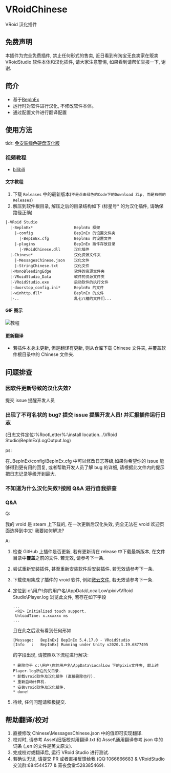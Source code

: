 # VRoidChinese

VRoid 汉化插件

## 免费声明

本插件为完全免费插件, 禁止任何形式的售卖, 近日看到有淘宝无良卖家在贩卖 VRoidStudio 软件本体和汉化插件, 请大家注意警惕, 如果看到请帮忙举报一下, 谢谢.

## 简介

- 基于[BeplnEx][1]
- 运行时对软件进行汉化, 不修改软件本体。
- 通过配置文件进行翻译配置

## 使用方法

tldr: [免安装绿色硬盘汉化版][2]

### 视频教程

- [bilibili][3]

#### 文字教程

1. 下载 `Releases` 中的最新版本(`不是点击绿色的Code下的Download Zip, 而是右侧的Releases`)
2. 解压到软件根目录, 解压之后的目录结构如下 (标星号\* 的为汉化插件, 请确保路径正确)

```filetree
|-VRoid Studio
  |-BeplnEx*                  BeplnEx 框架
    |-config                  BepInEx 的设置文件夹
      |-BepInEx.cfg           BeplnEx 的设置文件
    |-plugins                 BepInEx 插件存放目录
      |-VRoidChinese.dll      汉化插件
  |-Chinese*                  汉化资源文件夹
    |-MessagesChinese.json    汉化文件
    |-StringChinese.txt       汉化文件
  |-MonoBleedingEdge          软件的资源文件夹
  |-VRoidStudio_Data          软件的资源文件夹
  |-VRoidStudio.exe           启动软件的执行文件
  |-doorstop_config.ini*      BeplnEx 的文件
  |-winhttp.dll*              BeplnEx 的文件
  |-..                        乱七八糟的文件们...
```

#### GIF 图示

![教程](https://cdn.jsdelivr.net/gh/xiaoye97/VRoidChinese@master/Asset/VRoidStudioChineseInstallTutorial.gif)

#### 更新翻译

- 若插件本身未更新, 但是翻译有更新, 则从仓库下载 Chinese 文件夹, 并覆盖软件根目录中的 Chinese 文件夹.

## 问题排查

### 因软件更新导致的汉化失效?

提交 issue 提醒开发人员

### 出现了不可名状的 bug? 提交 issue 提醒开发人员! 并汇报插件运行日志

(日志文件定位:%RootLetter%:\install location...\VRoid Studio\BepInEx\LogOutput.log)

ps:

在..BepInEx\config\BepInEx.cfg 中可以修改日志等级,如果你希望你的 issue 能够得到更有用的回复, 或者帮助开发人员了解 bug 的详细, 请根据此文件内的提示把日志记录等级开到最大.

### 不知道为什么汉化失效?按照 Q&A 进行自我排查

### Q&A

Q:

我的 vroid 是 steam 上下载的, 在一次更新后汉化失效, 完全无法在 vroid 欢迎页面选择到中文! 我要如何解决?

A:

1. 检查 GitHub 上插件是否更新, 若有更新请在 release 中下载最新版本, 在文件目录中**覆盖**之前的文件. 若无效, 请参考下一条.
2. 尝试重新安装插件, 甚至重新安装软件后安装插件. 若无效请参考下一条.
3. 下载使用集成了插件的 vroid 软件, 例如[微云文件][2], 若无效请参考下一条.
4. 定位到 c:\用户\你的用户名\AppData\LocalLow\pixiv\VRoid Studio\Player.log
   浏览此文件, 若存在如下字段

   ```text
   ...
    <RI> Initialized touch support.
    UnloadTime: x.xxxxxx ms
   ...
   ```

   且在此之后没有看到任何形如

   ```text
   [Message:   BepInEx] BepInEx 5.4.17.0 - VRoidStudio
   [Info   :   BepInEx] Running under Unity v2020.3.19.6877495
   ```

   的字段出现, 请按照以下流程进行解决:

   ```text
   * 删除位于 c:\用户\你的用户名\AppData\LocalLow 下的pixiv文件夹, 即上述Player.log所在的父目录.
   * 卸载vroid软件及汉化插件 (直接删除也行).
   * 重新启动计算机.
   * 安装vroid软件及汉化插件.
   * done!
   ```

5. 待续, 任何问题请积极提交.

## 帮助翻译/校对

1. 直接修改 Chinese\MessagesChinese.json 中的值即可实现翻译.
2. 校对时, 请参考 Asset\旧版校对用翻译.txt 和 Asset\通用翻译参考.json 中的词条 (\_en 的文件是英文原文).
3. 完成校对或翻译后, 运行 VRoid Studio 进行测试.
4. 若确认无误, 请提交 PR 或者直接反馈给我 (QQ:1066666683 & VRoidStudio 交流群:684544577 & 宵夜食堂:528385469).

[1]: https://github.com/BepInEx/BepInEx/releases
[2]: https://share.weiyun.com/cgPKjcxc
[3]: https://www.bilibili.com/video/BV1BL41137Tc/
